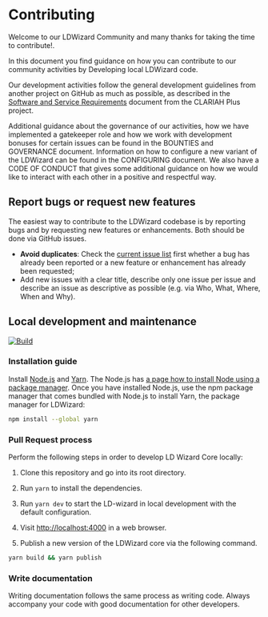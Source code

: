 # Contributing

Welcome to our LDWizard Community and many thanks for taking the time to contribute!.

In this document you find guidance on how you can contribute to our community activities by Developing local LDWizard code.

Our development activities follow the general development guidelines from another project on GitHub as much as possible, as described in the [Software and Service Requirements](https://github.com/CLARIAH/clariah-plus/blob/main/requirements/software-requirements.pdf) document from the CLARIAH Plus project.

Additional guidance about the governance of our activities, how we have implemented a gatekeeper role and how we work with development bonuses for certain issues can be found in the BOUNTIES and GOVERNANCE document. Information on how to configure a new variant of the LDWizard can be found in the CONFIGURING document.
We also have a CODE OF CONDUCT that gives some additional guidance on how we would like to interact with each other in a positive and respectful way.

## Report bugs or request new features

The easiest way to contribute to the LDWizard codebase is by reporting bugs and by requesting new features or enhancements. Both should be done via GitHub issues.

- **Avoid duplicates**: Check the [current issue list](https://github.com/pldn/LDWizard/issues) first whether  a bug has already been reported or a new feature or enhancement has already been requested;
- Add new issues with a clear title, describe only one issue per issue and describe an issue as descriptive as possible (e.g. via Who, What, Where, When and Why).

## Local development and maintenance

[![Build](https://github.com/pldn/LDWizard/actions/workflows/build.yml/badge.svg)](https://github.com/pldn/LDWizard/actions/workflows/build.yml)

### Installation guide

Install [Node.js](https://nodejs.org) and [Yarn](https://yarnpkg.com). The Node.js has [a page how to install Node using a package manager](https://nodejs.org/en/download/package-manager/). Once you have installed Node.js, use the npm package manager that comes bundled with Node.js to install Yarn, the package manager for LDWizard:

```bash
npm install --global yarn
```

### Pull Request process

Perform the following steps in order to develop LD Wizard Core locally:

1. Clone this repository and go into its root directory.

2. Run `yarn` to install the dependencies.

3. Run `yarn dev` to start the LD-wizard in local development with the default configuration.

4. Visit <http://localhost:4000> in a web browser.

5. Publish a new version of the LDWizard core via the following command.

```sh
yarn build && yarn publish
```

### Write documentation

Writing documentation follows the same process as writing code. Always accompany your code with good documentation for other developers.
